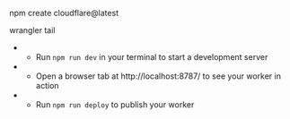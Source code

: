 <!-- for creating app -->
npm create cloudflare@latest

<!-- for logs -->
wrangler tail

 * - Run `npm run dev` in your terminal to start a development server
 * - Open a browser tab at http://localhost:8787/ to see your worker in action
 * - Run `npm run deploy` to publish your worker
